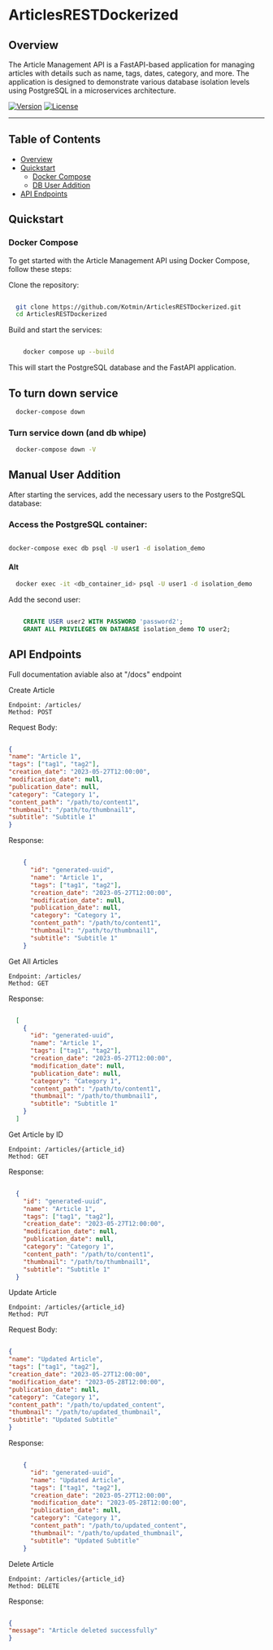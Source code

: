 # ArticlesRESTDockerized

## Overview

The Article Management API is a FastAPI-based application for managing articles with details such as name, tags, dates, category, and more. The application is designed to demonstrate various database isolation levels using PostgreSQL in a microservices architecture.


[![Version](https://img.shields.io/badge/version-1.0.0-blue.svg)](https://github.com/Kotmin/ArticlesRESTDockerised/article-management-api)
[![License](https://img.shields.io/badge/license-MIT-green.svg)](https://github.com/Kotmin/ArticlesRESTDockerised/article-management-api/blob/main/LICENSE)

---

## Table of Contents

- [Overview](#overview)
- [Quickstart](#quickstart)
  - [Docker Compose](#docker-compose)
  - [DB User Addition](#manual-user-addition)
- [API Endpoints](#api-endpoints)


## Quickstart
### Docker Compose

To get started with the Article Management API using Docker Compose, follow these steps:

  Clone the repository:

  ```bash

    git clone https://github.com/Kotmin/ArticlesRESTDockerized.git
    cd ArticlesRESTDockerized
```
Build and start the services:

```bash

    docker compose up --build
```
  This will start the PostgreSQL database and the FastAPI application.

## To turn down service

```bash
  docker-compose down
```

### Turn service down (and db whipe)

```bash
  docker-compose down -V
```

## Manual User Addition

After starting the services, add the necessary users to the PostgreSQL database:

### Access the PostgreSQL container:

    
```bash

docker-compose exec db psql -U user1 -d isolation_demo
```

#### Alt

```bash
  docker exec -it <db_container_id> psql -U user1 -d isolation_demo
```

Add the second user:

```sql

    CREATE USER user2 WITH PASSWORD 'password2';
    GRANT ALL PRIVILEGES ON DATABASE isolation_demo TO user2;
```
## API Endpoints

Full documentation aviable also at "/docs" endpoint

Create Article

    Endpoint: /articles/
    Method: POST
  Request Body:

  ```json

{
  "name": "Article 1",
  "tags": ["tag1", "tag2"],
  "creation_date": "2023-05-27T12:00:00",
  "modification_date": null,
  "publication_date": null,
  "category": "Category 1",
  "content_path": "/path/to/content1",
  "thumbnail": "/path/to/thumbnail1",
  "subtitle": "Subtitle 1"
}
```
Response:

```json

    {
      "id": "generated-uuid",
      "name": "Article 1",
      "tags": ["tag1", "tag2"],
      "creation_date": "2023-05-27T12:00:00",
      "modification_date": null,
      "publication_date": null,
      "category": "Category 1",
      "content_path": "/path/to/content1",
      "thumbnail": "/path/to/thumbnail1",
      "subtitle": "Subtitle 1"
    }
```
Get All Articles

    Endpoint: /articles/
    Method: GET
  Response:

  ```json

    [
      {
        "id": "generated-uuid",
        "name": "Article 1",
        "tags": ["tag1", "tag2"],
        "creation_date": "2023-05-27T12:00:00",
        "modification_date": null,
        "publication_date": null,
        "category": "Category 1",
        "content_path": "/path/to/content1",
        "thumbnail": "/path/to/thumbnail1",
        "subtitle": "Subtitle 1"
      }
    ]
```

Get Article by ID

    Endpoint: /articles/{article_id}
    Method: GET
  Response:

  ```json

    {
      "id": "generated-uuid",
      "name": "Article 1",
      "tags": ["tag1", "tag2"],
      "creation_date": "2023-05-27T12:00:00",
      "modification_date": null,
      "publication_date": null,
      "category": "Category 1",
      "content_path": "/path/to/content1",
      "thumbnail": "/path/to/thumbnail1",
      "subtitle": "Subtitle 1"
    }
```

Update Article

    Endpoint: /articles/{article_id}
    Method: PUT
  Request Body:

  ```json

{
  "name": "Updated Article",
  "tags": ["tag1", "tag2"],
  "creation_date": "2023-05-27T12:00:00",
  "modification_date": "2023-05-28T12:00:00",
  "publication_date": null,
  "category": "Category 1",
  "content_path": "/path/to/updated_content",
  "thumbnail": "/path/to/updated_thumbnail",
  "subtitle": "Updated Subtitle"
}
```

Response:

```json

    {
      "id": "generated-uuid",
      "name": "Updated Article",
      "tags": ["tag1", "tag2"],
      "creation_date": "2023-05-27T12:00:00",
      "modification_date": "2023-05-28T12:00:00",
      "publication_date": null,
      "category": "Category 1",
      "content_path": "/path/to/updated_content",
      "thumbnail": "/path/to/updated_thumbnail",
      "subtitle": "Updated Subtitle"
    }
```
Delete Article

    Endpoint: /articles/{article_id}
    Method: DELETE
  Response:

  ```json

{
  "message": "Article deleted successfully"
}

```
